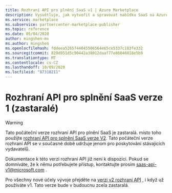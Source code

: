 ```yaml
---
title: Rozhraní API pro plnění SaaS v1 | Azure Marketplace
description: Vysvětluje, jak vytvořit a spravovat nabídku SaaS na Azure Marketplace s použitím přidružených rozhraní API pro splnění verze V1.
ms.service: marketplace
ms.subservice: partnercenter-marketplace-publisher
ms.topic: reference
ms.date: 05/04/2020
author: mingshen-ms
ms.author: mingshen
ms.openlocfilehash: fddeea5265744045506564e65ce5337c183fe332
ms.sourcegitcommit: 829d951d5c90442a38012daaf77e86046018e5b9
ms.translationtype: MT
ms.contentlocale: cs-CZ
ms.lasthandoff: 10/09/2020
ms.locfileid: "87318211"
---
```

# <a name="saas-fulfillment-apis-version-1-deprecated"></a>Rozhraní API pro splnění SaaS verze 1 (zastaralé)

> [!WARNING]
> Tato počáteční verze rozhraní API pro plnění SaaS je zastaralá. místo toho použijte [rozhraní API pro splnění SaaS verze V2](./pc-saas-fulfillment-api-v2.md).  Tato počáteční verze rozhraní API se v současné době udržuje jenom pro poskytování stávajících vydavatelů. 

Dokumentace k této verzi rozhraní API již není k dispozici. Pokud se domníváte, že k němu potřebujete přístup, kontaktujte prosím saas-api-v1@microsoft.com .

Pro všechny nové účely vývoje přejděte na [verzi v2 rozhraní API](./pc-saas-fulfillment-api-v2.md) , i když už používáte v1. Tato verze bude v budoucnu zcela zastaralá.



